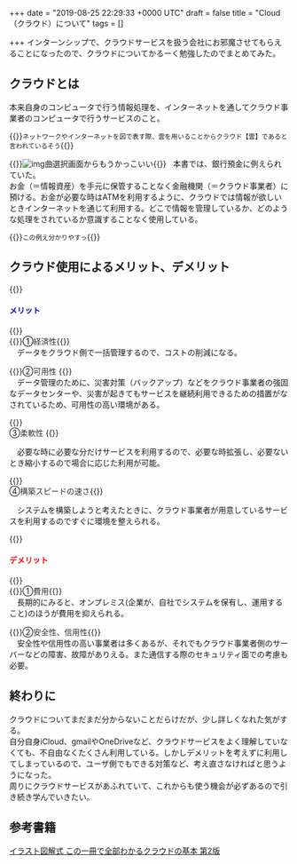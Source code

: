 
+++
date = "2019-08-25 22:29:33 +0000 UTC"
draft = false
title = "Cloud（クラウド）について"
tags = []

+++
インターンシップで、クラウドサービスを扱う会社にお邪魔させてもらえることになったので、クラウドについてかるーく勉強したのでまとめてみた。


## クラウドとは
本来自身のコンピュータで行う情報処理を、インターネットを通してクラウド事業者のコンピュータで行うサービスのこと。

<!--more-->

{{<rawhtml>}}<small>ネットワークやインターネットを図で表す際、雲を用いることからクラウド【雲】であると言われているそう</small>{{</rawhtml>}}

{{<rawhtml>}}<img src="/img/2019-08/25-01.jpg" alt="img">曲選択画面からもうかっこいい{{</rawhtml>}}
 
本書では、銀行預金に例えられていた。  
お金（＝情報資産）を手元に保管することなく金融機関（＝クラウド事業者）に預ける。お金が必要な時はATMを利用するように、クラウドでは情報が欲しいときインターネットを通じて利用する。どこで情報を管理しているか、どのような処理をされているか意識することなく使用している。

{{<rawhtml>}}<small>この例え分かりやすっ</small>{{</rawhtml>}}
 
## クラウド使用によるメリット、デメリット
{{<rawhtml>}}<h4><span style="color: #0000cc;">メリット</span></h4>{{</rawhtml>}}  
{{<rawhtml>}}<span style="color: #2196f3;"><span style="color: #000000;">①</span><span style="color: #333333;">経済性</span></span>{{</rawhtml>}}  
　データをクラウド側で一括管理するので、コストの削減になる。

{{<rawhtml>}}②<span style="color: #333333;">可用性</span>
{{</rawhtml>}}  
　データ管理のために、災害対策（バックアップ）などをクラウド事業者の強固なデータセンターや、災害が起きてもサービスを継続利用できるための措置がなされているため、可用性の高い環境がある。

{{<rawhtml>}}<br>③<span style="color: #333333;">柔軟性</span>
{{</rawhtml>}}  

　必要な時に必要な分だけサービスを利用するので、必要な時拡張し、必要ないとき縮小するので場合に応じた利用が可能。  

{{<rawhtml>}}<br>④<span style="color: #333333;">構築スピードの速さ</span>{{</rawhtml>}}  

　システムを構築しようと考えたときに、クラウド事業者が用意しているサービスを利用するのですぐに環境を整えられる。


{{<rawhtml>}}<h4><span style="color: #ff0000;">デメリット</span></h4>{{</rawhtml>}}  
{{<rawhtml>}}①<span style="color: #333333;">費用</span>{{</rawhtml>}}  
　長期的にみると、オンプレミス(企業が、自社でシステムを保有し、運用すること)のほうが費用を抑えられる。

{{<rawhtml>}}②<span style="color: #333333;">安全性、信用性</span>{{</rawhtml>}}  
　安全性や信用性の高い事業者は多くあるが、それでもクラウド事業者側のサーバーなどの障害、故障がありえる。また通信する際のセキュリティ面での考慮も必要。

## 終わりに
クラウドについてまだまだ分からないことだらけだが、少し詳しくなれた気がする。  
自分自身iCloud、gmailやOneDriveなど、クラウドサービスをよく理解していなくても、不自由なくたくさん利用している。しかしデメリットを考えずに利用してしまっているので、ユーザ側でもできる対策など、考え直さなければと思うようになった。  
周りにクラウドサービスがあふれていて、これからも使う機会が必ずあるので引き続き学んでいきたい。
 
## 参考書籍

[イラスト図解式 この一冊で全部わかるクラウドの基本 第2版](http://www.amazon.co.jp/exec/obidos/ASIN/4797399996/hatena-blog-22/)